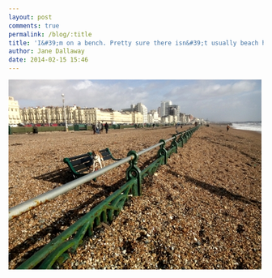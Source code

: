 ```yaml
---
layout: post
comments: true
permalink: /blog/:title
title: 'I&#39;m on a bench. Pretty sure there isn&#39;t usually beach here tho!'
author: Jane Dallaway
date: 2014-02-15 15:46
---
```


<div><a href="/media/tp_IMG_20140215_134951.jpg"><img src="/media/tp_thumb_IMG_20140215_134951.jpg" width="500" height="375"/></a></div>


  
      
